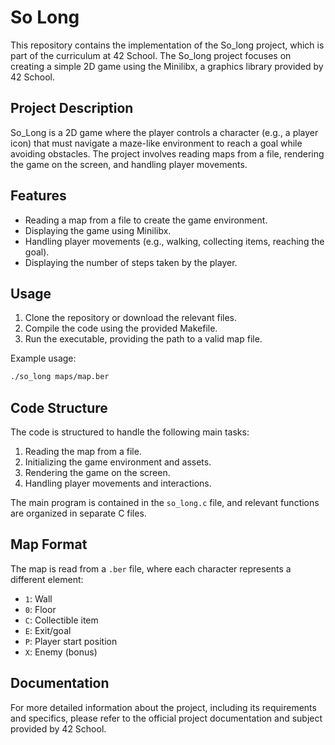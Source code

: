 # So Long

This repository contains the implementation of the So_long project, which is part of the curriculum at 42 School. The So_long project focuses on creating a simple 2D game using the Minilibx, a graphics library provided by 42 School.

## Project Description

So_Long is a 2D game where the player controls a character (e.g., a player icon) that must navigate a maze-like environment to reach a goal while avoiding obstacles. The project involves reading maps from a file, rendering the game on the screen, and handling player movements.

## Features

- Reading a map from a file to create the game environment.
- Displaying the game using Minilibx.
- Handling player movements (e.g., walking, collecting items, reaching the goal).
- Displaying the number of steps taken by the player.

## Usage

1. Clone the repository or download the relevant files.
2. Compile the code using the provided Makefile.
3. Run the executable, providing the path to a valid map file.

Example usage:
```bash
./so_long maps/map.ber
```

## Code Structure

The code is structured to handle the following main tasks:

1. Reading the map from a file.
2. Initializing the game environment and assets.
3. Rendering the game on the screen.
4. Handling player movements and interactions.

The main program is contained in the `so_long.c` file, and relevant functions are organized in separate C files.

## Map Format

The map is read from a `.ber` file, where each character represents a different element:
- `1`: Wall
- `0`: Floor
- `C`: Collectible item
- `E`: Exit/goal
- `P`: Player start position
- `X`: Enemy (bonus)

## Documentation

For more detailed information about the project, including its requirements and specifics, please refer to the official project documentation and subject provided by 42 School.
